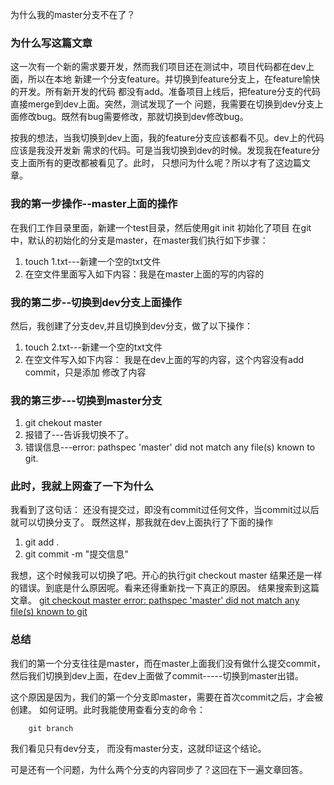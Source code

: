 为什么我的master分支不在了？


### 为什么写这篇文章

这一次有一个新的需求要开发，然而我们项目还在测试中，项目代码都在dev上面，所以在本地
新建一个分支feature。并切换到feature分支上，在feature愉快的开发。所有新开发的代码
都没有add。准备项目上线后，把feature分支的代码直接merge到dev上面。突然，测试发现了一个
问题，我需要在切换到dev分支上面修改bug。既然有bug需要修改，那就切换到dev修改bug。

按我的想法，当我切换到dev上面，我的feature分支应该都看不见。dev上的代码应该是我没开发新
需求的代码。可是当我切换到dev的时候。发现我在feature分支上面所有的更改都被看见了。此时，
只想问为什么呢？所以才有了这边篇文章。


### 我的第一步操作--master上面的操作

在我们工作目录里面，新建一个test目录，然后使用git init 初始化了项目
在git中，默认的初始化的分支是master，在master我们执行如下步骤：

1. touch 1.txt---新建一个空的txt文件
2. 在空文件里面写入如下内容：我是在master上面的写的内容的

### 我的第二步--切换到dev分支上面操作

然后，我创建了分支dev,并且切换到dev分支，做了以下操作：

1. touch 2.txt---新建一个空的txt文件
2. 在空文件写入如下内容： 我是在dev上面的写的内容，这个内容没有add commit，只是添加 修改了内容

### 我的第三步---切换到master分支

1. git chekout master
2. 报错了---告诉我切换不了。
3. 错误信息---error: pathspec 'master' did not match any file(s) known to git.


### 此时，我就上网查了一下为什么

我看到了这句话：
还没有提交过，即没有commit过任何文件，当commit过以后就可以切换分支了。
既然这样，那我就在dev上面执行了下面的操作
1. git add .
2. git commit -m "提交信息"

我想，这个时候我可以切换了吧。开心的执行git checkout master
结果还是一样的错误。到底是什么原因呢。看来还得重新找一下真正的原因。
结果搜索到这篇文章。
[git checkout master error: pathspec 'master' did not match any file(s) known to git](https://stackoverflow.com/questions/30459631/git-checkout-master-error-pathspec-master-did-not-match-any-files-known-to)


### 总结

我们的第一个分支往往是master，而在master上面我们没有做什么提交commit，
然后我们切换到dev上面，在dev上面做了commit-----切换到master出错。

这个原因是因为，我们的第一个分支即master，需要在首次commit之后，才会被创建。
如何证明。此时我能使用查看分支的命令：
```
	git branch
```
我们看见只有dev分支， 而没有master分支，这就印证这个结论。

可是还有一个问题，为什么两个分支的内容同步了？这回在下一遍文章回答。

